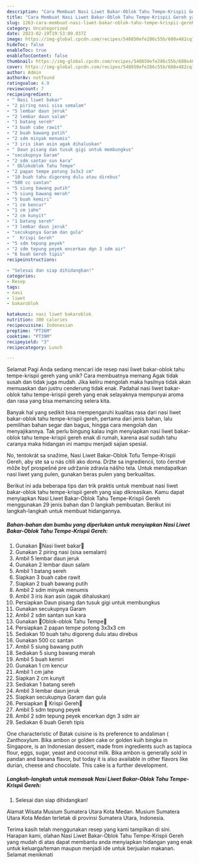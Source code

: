 ```yaml
---
description: "Cara Membuat Nasi Liwet Bakar-Oblok Tahu Tempe-Krispii Gereh yang Lezat Sekali, Mengugah Selera"
title: "Cara Membuat Nasi Liwet Bakar-Oblok Tahu Tempe-Krispii Gereh yang Lezat Sekali, Mengugah Selera"
slug: 1263-cara-membuat-nasi-liwet-bakar-oblok-tahu-tempe-krispii-gereh-yang-lezat-sekali-mengugah-selera
category: Uncategorized
date: 2023-02-19T19:53:09.037Z
image: https://img-global.cpcdn.com/recipes/540850efe286c55b/680x482cq70/nasi-liwet-bakar-oblok-tahu-tempe-krispii-gereh-foto-resep-utama.jpg
hideToc: false
enableToc: true
enableTocContent: false
thumbnail: https://img-global.cpcdn.com/recipes/540850efe286c55b/680x482cq70/nasi-liwet-bakar-oblok-tahu-tempe-krispii-gereh-foto-resep-utama.jpg
cover: https://img-global.cpcdn.com/recipes/540850efe286c55b/680x482cq70/nasi-liwet-bakar-oblok-tahu-tempe-krispii-gereh-foto-resep-utama.jpg
author: Admin
authorAv: notfound
ratingvalue: 4.9
reviewcount: 7
recipeingredient:
- " Nasi liwet bakar"
- "2 piring nasi sisa semalam"
- "5 lembar daun jeruk"
- "2 lembar daun salam"
- "1 batang sereh"
- "3 buah cabe rawit"
- "2 buah bawang putih"
- "2 sdm minyak menumis"
- "3 iris ikan asin agak dihaluskan"
- " Daun pisang dan tusuk gigi untuk membungkus"
- "secukupnya Garam"
- "2 sdm santan sun kara"
- " Oblokoblok Tahu Tempe"
- "2 papan tempe potong 3x3x3 cm"
- "10 buah tahu digoreng dulu atau direbus"
- "500 cc santan"
- "5 siung bawang putih"
- "5 siung bawang merah"
- "5 buah kemiri"
- "1 cm kencur"
- "1 cm jahe"
- "2 cm kunyit"
- "1 batang sereh"
- "3 lembar daun jeruk"
- "secukupnya Garam dan gula"
- "  Krispi Gereh"
- "5 sdm tepung peyek"
- "2 sdm tepung peyek encerkan dgn 3 sdm air"
- "6 buah Gereh tipis"
recipeinstructions:

- "Selesai dan siap dihidangkan!"
categories:
- Resep
tags:
- nasi
- liwet
- bakaroblok

katakunci: nasi liwet bakaroblok 
nutrition: 300 calories
recipecuisine: Indonesian
preptime: "PT36M"
cooktime: "PT39M"
recipeyield: "3"
recipecategory: Lunch

---
```



Selamat Pagi Anda sedang mencari ide resep nasi liwet bakar-oblok tahu tempe-krispii gereh yang unik? Cara membuatnya memang Agak tidak susah dan tidak juga mudah. Jika keliru mengolah maka hasilnya tidak akan memuaskan dan justru cenderung tidak enak. Padahal nasi liwet bakar-oblok tahu tempe-krispii gereh yang enak selayaknya mempunyai aroma dan rasa yang bisa memancing selera kita.


Banyak hal yang sedikit bisa mempengaruhi kualitas rasa dari nasi liwet bakar-oblok tahu tempe-krispii gereh, pertama dari jenis bahan, lalu pemilihan bahan segar dan bagus, hingga cara mengolah dan menyajikannya. Tak perlu bingung kalau ingin menyiapkan nasi liwet bakar-oblok tahu tempe-krispii gereh enak di rumah, karena asal sudah tahu caranya maka hidangan ini mampu menjadi sajian spesial.

No, tentokrát sa snažíme, Nasi Liwet Bakar-Oblok Tofu Tempe-Krispii Gereh, aby ste sa u nás cítili ako doma. Držte sa ingrediencií, toto čerstvé môže byť prospešné pre udržanie zdravia nášho tela. Untuk mendapatkan nasi liwet yang pulen, gunakan beras pulen yang berkualitas.


Berikut ini ada beberapa tips dan trik praktis untuk membuat nasi liwet bakar-oblok tahu tempe-krispii gereh yang siap dikreasikan. Kamu dapat menyiapkan Nasi Liwet Bakar-Oblok Tahu Tempe-Krispii Gereh menggunakan 29 jenis bahan dan 0 langkah pembuatan. Berikut ini langkah-langkah untuk membuat hidangannya.

<!--inarticleads1-->

##### Bahan-bahan dan bumbu yang diperlukan untuk menyiapkan Nasi Liwet Bakar-Oblok Tahu Tempe-Krispii Gereh:

1. Gunakan  🍚Nasi liwet bakar🍙
1. Gunakan 2 piring nasi (sisa semalam)
1. Ambil 5 lembar daun jeruk
1. Gunakan 2 lembar daun salam
1. Ambil 1 batang sereh
1. Siapkan 3 buah cabe rawit
1. Siapkan 2 buah bawang putih
1. Ambil 2 sdm minyak menumis
1. Ambil 3 iris ikan asin (agak dihaluskan)
1. Persiapkan  Daun pisang dan tusuk gigi untuk membungkus
1. Gunakan secukupnya Garam
1. Ambil 2 sdm santan sun kara
1. Gunakan  🥣Oblok-oblok Tahu Tempe🥗
1. Persiapkan 2 papan tempe potong 3x3x3 cm
1. Sediakan 10 buah tahu digoreng dulu atau direbus
1. Gunakan 500 cc santan
1. Ambil 5 siung bawang putih
1. Sediakan 5 siung bawang merah
1. Ambil 5 buah kemiri
1. Gunakan 1 cm kencur
1. Ambil 1 cm jahe
1. Siapkan 2 cm kunyit
1. Sediakan 1 batang sereh
1. Ambil 3 lembar daun jeruk
1. Siapkan secukupnya Garam dan gula
1. Persiapkan  🍤 Krispi Gereh🍤
1. Ambil 5 sdm tepung peyek
1. Ambil 2 sdm tepung peyek encerkan dgn 3 sdm air
1. Sediakan 6 buah Gereh tipis


One characteristic of Batak cuisine is its preference to andaliman ( Zanthoxylum. Bika ambon or golden cake or golden kuih bingka in Singapore, is an Indonesian dessert, made from ingredients such as tapioca flour, eggs, sugar, yeast and coconut milk. Bika ambon is generally sold in pandan and banana flavor, but today it is also available in other flavors like durian, cheese and chocolate. This cake is a further development. 

<!--inarticleads2-->

##### Langkah-langkah untuk memasak Nasi Liwet Bakar-Oblok Tahu Tempe-Krispii Gereh:


1. Selesai dan siap dihidangkan!

Alamat Wisata Musium Sumatera Utara Kota Medan. Musium Sumatera Utara Kota Medan terletak di provinsi Sumatera Utara, Indonesia. 

Terima kasih telah menggunakan resep yang kami tampilkan di sini. Harapan kami, olahan Nasi Liwet Bakar-Oblok Tahu Tempe-Krispii Gereh yang mudah di atas dapat membantu anda menyiapkan hidangan yang enak untuk keluarga/teman maupun menjadi ide untuk berjualan makanan. Selamat menikmati
